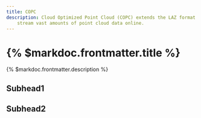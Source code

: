 ```yaml
---
title: COPC
description: Cloud Optimized Point Cloud (COPC) extends the LAZ format to
    stream vast amounts of point cloud data online.
---
```


# {% $markdoc.frontmatter.title %}

{% $markdoc.frontmatter.description %}

## Subhead1

## Subhead2
